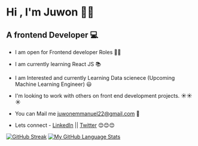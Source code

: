# Hi , I'm Juwon 👋👋

## A frontend Developer 💻 

* I am open for Frontend developer Roles 👐👐

* I am currently learning React JS 	📚 

* I am Interested and currently Learning  Data scienece (Upcoming Machine Learning Engineer) 😃

* I'm looking to work with others on front end development projects. ☀️☀️☀️

* You can Mail me [juwonemmanuel22@gmail.com](juwonemmanuel22@gmail.com) 📧 

* Lets connect - [LinkedIn](https://www.linkedin.com/in/juwon-emmanuel-akingbade-b12912177/) || [Twitter](https://twitter.com/juwonemmanuel6) 😊😊😊

[![GitHub Streak](http://github-readme-streak-stats.herokuapp.com?user=JUNNY12&theme=dark&hide_border=true&border_radius=4.4&date_format=M%20j%5B%2C%20Y%5D)](https://git.io/streak-stats)
[![My GitHub Language Stats](https://github-readme-stats.vercel.app/api/top-langs/?username=JUNNY12&langs_count=5&theme=tokyonight)]()



